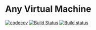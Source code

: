 # Any Virtual Machine

[![codecov](https://codecov.io/gh/innostory/avm/branch/LITTLE.bang/graph/badge.svg)](https://codecov.io/gh/innostory/avm)
[![Build Status](https://travis-ci.org/innostory/avm.svg?branch=LITTLE.bang)](https://travis-ci.org/innostory/avm)
[![Build status](https://ci.appveyor.com/api/projects/status/0t5f79e4x9akyi0e/branch/LITTLE.bang?svg=true)](https://ci.appveyor.com/project/innostory/any-vm/branch/LITTLE.bang)
